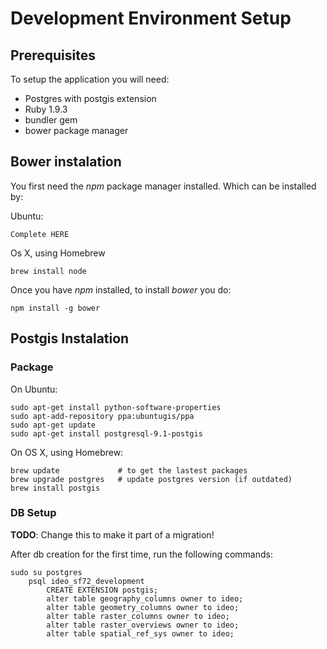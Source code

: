 # Development Environment Setup

## Prerequisites

To setup the application you will need:

 * Postgres with postgis extension
 * Ruby 1.9.3
 * bundler gem
 * bower package manager
 
## Bower instalation

You first need the *npm* package manager installed. Which can be installed by:

Ubuntu:

    Complete HERE
    
Os X, using Homebrew

    brew install node
    

Once you have *npm* installed,  to install *bower* you do:

    npm install -g bower 
 
## Postgis Instalation

### Package

On Ubuntu:

    sudo apt-get install python-software-properties
    sudo apt-add-repository ppa:ubuntugis/ppa
    sudo apt-get update
    sudo apt-get install postgresql-9.1-postgis

On OS X, using Homebrew: 

    brew update             # to get the lastest packages
    brew upgrade postgres   # update postgres version (if outdated)
    brew install postgis

### DB Setup

**TODO**: Change this to make it part of a migration!

After db creation for the first time, run the following commands:

	sudo su postgres
		psql ideo_sf72_development
			CREATE EXTENSION postgis;
			alter table geography_columns owner to ideo;
			alter table geometry_columns owner to ideo;
			alter table raster_columns owner to ideo;
			alter table raster_overviews owner to ideo;
			alter table spatial_ref_sys owner to ideo;

